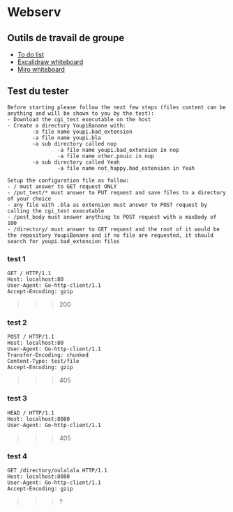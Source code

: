 # Webserv

## Outils de travail de groupe
 - [To do list](https://github.com/Manami69/Webserv/projects/1)
 - [Excalidraw whiteboard](https://excalidraw.com/#room=fe0de34bd52dc15dfe14,sqhLO0-adrxa1B1gfd9OXw)
 - [Miro whiteboard](https://miro.com/welcome/bp6JMuEjVJfDUDUdozo5Tcc2d3fg0ejvYYn2tQtEk986IrITGLsAfQCYI6p4Mq3b)

## Test du tester
```
Before starting please follow the next few steps (files content can be anything and will be shown to you by the test):
- Download the cgi_test executable on the host
- Create a directory YoupiBanane with:
        -a file name youpi.bad_extension
        -a file name youpi.bla
        -a sub directory called nop
                -a file name youpi.bad_extension in nop
                -a file name other.pouic in nop
        -a sub directory called Yeah
                -a file name not_happy.bad_extension in Yeah

Setup the configuration file as follow:
- / must answer to GET request ONLY
- /put_test/* must answer to PUT request and save files to a directory of your choice
- any file with .bla as extension must answer to POST request by calling the cgi_test executable
- /post_body must answer anything to POST request with a maxBody of 100
- /directory/ must answer to GET request and the root of it would be the repository YoupiBanane and if no file are requested, it should search for youpi.bad_extension files
```

### test 1
```
GET / HTTP/1.1
Host: localhost:80
User-Agent: Go-http-client/1.1
Accept-Encoding: gzip
```
>>> 200
### test 2
```
POST / HTTP/1.1
Host: localhost:80
User-Agent: Go-http-client/1.1
Transfer-Encoding: chunked
Content-Type: test/file
Accept-Encoding: gzip
```
>>> 405
### test 3
```
HEAD / HTTP/1.1
Host: localhost:8080
User-Agent: Go-http-client/1.1
```
>>> 405
### test 4
```
GET /directory/oulalala HTTP/1.1
Host: localhost:8080
User-Agent: Go-http-client/1.1
Accept-Encoding: gzip
```
>>> ? 
